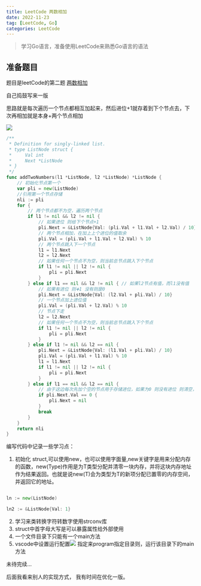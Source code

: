 ```yaml
---
title: LeetCode 两数相加
date: 2022-11-23
tag: [LeetCode, Go]
categories: LeetCode
---
```

> 学习Go语言，准备使用LeetCode来熟悉Go语言的语法

## 准备题目
题目是leetCode的第二题
[两数相加](https://leetcode.cn/problems/add-two-numbers/)
<!-- more -->
自己捣鼓写来一版

思路就是每次遍历一个节点都相互加起来，然后进位+1就存着到下个节点去，下次再相加就是本身+两个节点相加

![](https://webfan.obs.cn-south-1.myhuaweicloud.com/20221123010421.png)

```Go
/**
 * Definition for singly-linked list.
 * type ListNode struct {
 *     Val int
 *     Next *ListNode
 * }
 */
func addTwoNumbers(l1 *ListNode, l2 *ListNode) *ListNode {
	// 初始化节点第一个
	var pli = new(ListNode)
	//引用第一个节点存储
	nli := pli
	for {
		// 两个节点都不为空，遍历两个节点
		if l1 != nil && l2 != nil {
			// 如果进位 则给下个节点+1
			pli.Next = &ListNode{Val: (pli.Val + l1.Val + l2.Val) / 10}
			// 两个节点相加，在加上上个进位的值取余
			pli.Val = (pli.Val + l1.Val + l2.Val) % 10
			// 两个节点跳入下一个节点
			l1 = l1.Next
			l2 = l2.Next
			// 如果任何一个节点不为空，则当前总节点跳入下个节点
			if l1 != nil || l2 != nil {
				pli = pli.Next
			}
		} else if l1 == nil && l2 != nil { // 如果l2节点有值，而l1没有值
			// 如果有进位 则➕1 没有则是0
			pli.Next = &ListNode{Val: (l2.Val + pli.Val) / 10}
			// 一个节点加上进位值
			pli.Val = (pli.Val + l2.Val) % 10
			// 节点下走
			l2 = l2.Next
			// 如果任何一个节点不为空，则当前总节点跳入下个节点
			if l1 != nil || l2 != nil {
				pli = pli.Next
			}
		} else if l1 != nil && l2 == nil {
			pli.Next = &ListNode{Val: (l1.Val + pli.Val) / 10}
			pli.Val = (pli.Val + l1.Val) % 10
			l1 = l1.Next
			if l1 != nil || l2 != nil {
				pli = pli.Next
			}
		} else if l1 == nil && l2 == nil {
			// 由于这边每次先加个空的节点用于存储进位，如果为0 则没有进位 则清空，如果有则不需要清空
			if pli.Next.Val == 0 {
				pli.Next = nil
			}
			break
		}
	}
	return nli
}

```

编写代码中记录一些学习点：

1. 初始化 struct,可以使用new，也可以使用字面量,new关键字是用来分配内存的函数，new(Type)作用是为T类型分配并清零一块内存，并将这块内存地址作为结果返回。也就是说new(T)会为类型为T的新项分配已置零的内存空间，并返回它的地址。
```go

ln := new(ListNode)

ln2 := &ListNode{Val: 1}
```

2. 学习来类转换字符转数字使用strconv库
3. struct中首字母大写是可以暴露属性给外部使用
4. 一个文件目录下只能有一个main方法
5. vscode中设置运行配置![](https://webfan.obs.cn-south-1.myhuaweicloud.com/20221123013050.png) 指定来program指定目录则，运行该目录下的main方法

未待完续...

后面我看来别人的实现方式， 我有时间在优化一版。